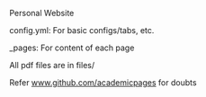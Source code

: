 Personal Website

config.yml: For basic configs/tabs, etc.

\_pages: For content of each page

All pdf files are in files/

Refer www.github.com/academicpages for doubts
